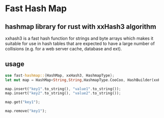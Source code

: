 # Fast Hash Map
## hashmap library for rust with xxHash3 algorithm
xxhash3 is a fast hash function for strings and byte arrays which makes it suitable for use in hash tables that are expected to have a large number of collisions (e.g. for a web server cache, database and ext).

## usage
```Rust
use fast-hashmap::{HashMap, xxHash3, HashmapType};
let mut map = HashMap<String,String,HashmapType.CooCoo, HashBuilder(xxHash3)>::new();

map.insert("key1".to_string(), "value1".to_string());
map.insert("key2".to_string(), "value2".to_string());

map.get("key1");

map.remove("key1");

```